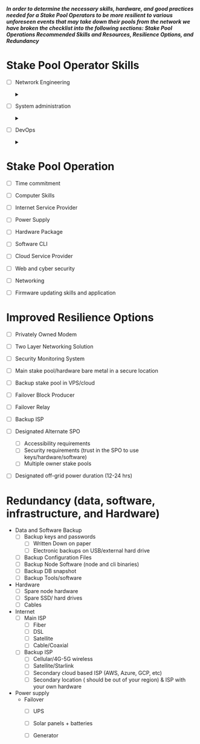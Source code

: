 ***In order to determine the necessary skills, hardware, and good practices needed for a Stake Pool Operators to be more resilient to various unforeseen events that may take down their pools from the network we have broken the checklist into the following sections: Stake Pool Operations Recommended Skills and Resources, Resilience Options, and Redundancy***

# Stake Pool Operator Skills
- [ ] Netwrork Engineering<details><summary></summary><br> A network engineer is a technology professional who is highly skilled in maintaining the connectivity of networks in terms of data, voice, calls, videos and wireless network services. These network engineers are also referred to as network architects.Our Network engineering description includes being accountable for formulating, implementing and executing the entirety of computer networks within an organization</details>


- [ ] System administration<details><summary></summary><br> A system administrator, or sysadmin, or admin is a person who is responsible for the upkeep, configuration, and reliable operation of computer systems; especially multi-user computers, such as servers. The system administrator seeks to ensure that the uptime, performance, resources, and security of the computers they manage meet the needs of the users, without exceeding a set budget when doing so. To meet these needs, a system administrator may acquire, install, or upgrade computer components and software; provide routine automation; maintain security policies; troubleshoot; train or supervise staff; or offer technical support for projects.</details>


- [ ] DevOps<details><summary></summary><br>
"By definition, DevOps outlines a software development process and an organizational culture shift that speeds the delivery of higher quality software by automating and integrating the efforts of development and IT operations teams – two groups that traditionally practiced separately from each other, or in silos.<br>
In practice, the best DevOps processes and cultures extend beyond development and operations to incorporate inputs from all application stakeholders - including platform and infrastructure engineering, security, compliance, governance, risk management, line-of-business, end-users and customers - into the software development lifecycle."</details>

# Stake Pool Operation
- [ ] Time commitment
- [ ] Computer Skills
- [ ] Internet Service Provider
- [ ] Power Supply
- [ ] Hardware Package
- [ ] Software CLI
- [ ] Cloud Service Provider
- [ ] Web and cyber security
- [ ] Networking
- [ ] Firmware updating skills and application



# Improved Resilience Options
- [ ] Privately Owned Modem
- [ ] Two Layer Networking Solution
- [ ] Security Monitoring System 
- [ ] Main stake pool/hardware bare metal in a secure location
- [ ] Backup stake pool in VPS/cloud
- [ ] Failover Block Producer
- [ ] Failover Relay
- [ ] Backup ISP
- [ ] Designated Alternate SPO
	- [ ] Accessibility requirements
	- [ ] Security requirements (trust in the SPO to use keys/hardware/software)
	- [ ] Multiple owner stake pools
- [ ] Designated off-grid power duration (12-24 hrs)


# Redundancy (data, software, infrastructure, and Hardware)
- Data and Software Backup
	- [ ] Backup keys and passwords
		- [ ] Written Down on paper
		- [ ] Electronic backups on USB/external hard drive
	- [ ] Backup Configuration Files
	- [ ] Backup Node Software (node and cli binaries)
	- [ ] Backup DB snapshot
	- [ ] Backup Tools/software

- Hardware
	- [ ] Spare node hardware
	- [ ] Spare SSD/ hard drives
	- [ ] Cables

- Internet
	- [ ] Main ISP
		- [ ] Fiber
		- [ ] DSL
		- [ ] Satellite
		- [ ] Cable/Coaxial
	- [ ] Backup ISP
		- [ ] Cellular/4G-5G wireless
		- [ ] Satellite/Starlink
		- [ ] Secondary cloud based ISP (AWS, Azure, GCP, etc)
		- [ ] Secondary location ( should be out of your region) & ISP with your own hardware
- Power supply
	- Failover
		- [ ] UPS
		- [ ] Solar panels + batteries
		- [ ] Generator


